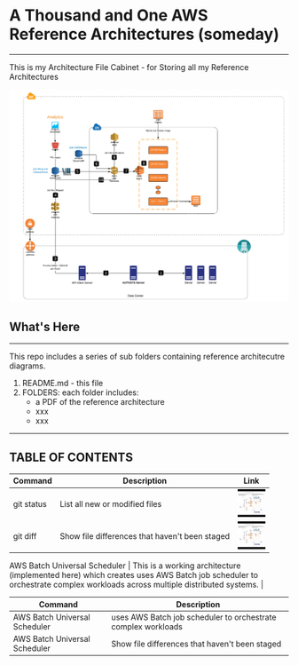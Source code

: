 # A Thousand and One AWS Reference Architectures (someday)
---

This is my Architecture File Cabinet - for Storing all my Reference Architectures

![Reference Architecture](https://github.com/rjgleave/aws-batch-api-submitter/blob/master/assets/trigger-batch-using-api-gateway.png)


## What's Here
--------------

This repo includes a series of sub folders containing reference architecutre diagrams.  

1. README.md - this file
2. FOLDERS: each folder includes:
    *   a PDF of the reference architecture
    *   xxx
    *   xxx 

---

## TABLE OF CONTENTS

| Command | Description | Link |
| --- | --- | --- |
| git status | List all new or modified files | ![aws-batch-universal-scheduler](https://github.com/rjgleave/1001-aws-reference-architectures/blob/master/aws-batch-universal-scheduler/AWS%20Batch%20-%20Universal%20Scheduler_tn.jpg)
| git diff | Show file differences that haven't been staged | ![aws-batch-universal-scheduler](https://github.com/rjgleave/1001-aws-reference-architectures/blob/master/aws-batch-universal-scheduler/AWS%20Batch%20-%20Universal%20Scheduler_tn.jpg)


AWS Batch Universal Scheduler  | This is a working architecture (implemented here) which creates uses AWS Batch job scheduler to orchestrate complex workloads across multiple distributed systems. |


| Command | Description |
| --- | --- |
| AWS Batch Universal Scheduler | uses AWS Batch job scheduler to orchestrate complex workloads |
| AWS Batch Universal Scheduler | Show file differences that haven't been staged |



    